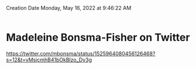 <div></b>Creation Date</b> Monday, May 16, 2022 at 9:46:22 AM<br></div><div><br></div><div><h1>Madeleine Bonsma-Fisher on Twitter</h1></div>
<div><a href=https://twitter.com/mbonsma/status/1525964080456126468?s=12&t=vMsjcmhB41bOkBlzo_Dv3g>https://twitter.com/mbonsma/status/1525964080456126468?s=12&t=vMsjcmhB41bOkBlzo_Dv3g</a><br></div>

